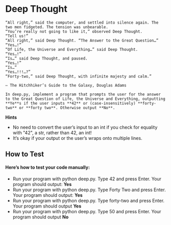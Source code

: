 # Deep Thought
````
“All right,” said the computer, and settled into silence again. The two men fidgeted. The tension was unbearable.
“You’re really not going to like it,” observed Deep Thought.
“Tell us!”
“All right,” said Deep Thought. “The Answer to the Great Question…”
“Yes…!”
“Of Life, the Universe and Everything…” said Deep Thought.
“Yes…!”
“Is…” said Deep Thought, and paused.
“Yes…!”
“Is…”
“Yes…!!!…?”
“Forty-two,” said Deep Thought, with infinite majesty and calm.”

— The Hitchhiker’s Guide to the Galaxy, Douglas Adams

In deep.py, implement a program that prompts the user for the answer to the Great Question of Life, the Universe and Everything, outputting **Ye**s if the user inputs **42** or (case-insensitively) **forty-two** or **forty two**. Otherwise output **No**.
````
**Hints**
* No need to convert the user’s input to an int if you check for equality with "42", a str, rather than 42, an int!
* It’s okay if your output or the user’s wraps onto multiple lines.

## How to Test
#### Here’s how to test your code manually:

* Run your program with python deep.py. Type 42 and press Enter. Your program should output:
**Yes** 
* Run your program with python deep.py. Type Forty Two and press Enter. Your program should output:
**Yes**
* Run your program with python deep.py. Type forty-two and press Enter. Your program should output
**Yes**
* Run your program with python deep.py. Type 50 and press Enter. Your program should output
**No**
